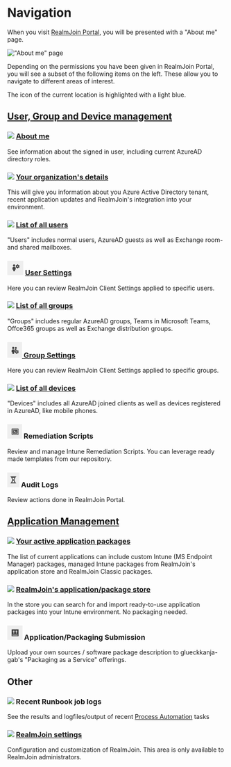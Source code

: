 # Navigation

When you visit [RealmJoin Portal](https://portal.realmjoin.com), you will be presented with a "About me" page.&#x20;

!["About me" page](<../.gitbook/assets/image (8) (1) (1) (1) (1).png>)

Depending on the permissions you have been given in RealmJoin Portal, you will see a subset of the following items on the left. These allow you to navigate to different areas of interest.

The icon of the current location is highlighted with a light blue.

## [User, Group and Device management](../user-group-device-management/)

### ![](../.gitbook/assets/me.png) [About me](../user-group-device-management/about-me.md)

See information about the signed in user, including current AzureAD directory roles.

### ![](../.gitbook/assets/org.png) [Your organization's details](../user-group-device-management/organization-details.md)

This will give you information about you Azure Active Directory tenant, recent application updates and RealmJoin's integration into your environment.

### ![](../.gitbook/assets/user.png) [List of all users](../user-group-device-management/user-list/)

"Users" includes normal users, AzureAD guests as well as Exchange room- and shared mailboxes.

### ![](<../.gitbook/assets/image (11).png>) [User Settings](../user-group-device-management/user-and-group-settings.md)

Here you can review RealmJoin Client Settings applied to specific users.&#x20;

### ![](../.gitbook/assets/group.png) [List of all groups](../user-group-device-management/group-list/)

"Groups" includes regular AzureAD groups, Teams in Microsoft Teams, Offce365 groups as well as Exchange distribution groups.

### ![](<../.gitbook/assets/image (15).png>)[ Group Settings](../user-group-device-management/user-and-group-settings.md)

Here you can review RealmJoin Client Settings applied to specific groups.&#x20;

### ![](../.gitbook/assets/device.png) [List of all devices](../user-group-device-management/device-list/)

"Devices" includes all AzureAD joined clients as well as devices registered in AzureAD, like mobile phones.

### ![](<../.gitbook/assets/image (10).png>) Remediation Scripts

Review and manage Intune Remediation Scripts. You can leverage ready made templates from our repository.

### ![](<../.gitbook/assets/image (8).png>) Audit Logs

Review actions done in RealmJoin Portal.

## [Application Management](../AppManagement/)

### ![](../.gitbook/assets/packages.png) [Your active application packages](../AppManagement/package-management/)

The list of current applications can include custom Intune (MS Endpoint Manager) packages, managed Intune packages from RealmJoin's application store and RealmJoin Classic packages.

### ![](../.gitbook/assets/appstore.png) [RealmJoin's application/package store](../AppManagement/package-store/)

In the store you can search for and import ready-to-use application packages into your Intune environment. No packaging needed.

### ![](<../.gitbook/assets/image (6).png>) Application/Packaging Submission

Upload your own sources / software package description to glueckkanja-gab's "Packaging as a Service" offerings.

## Other

### ![](../.gitbook/assets/jobs.png) Recent Runbook job logs

See the results and logfiles/output of recent [Process Automation](../runbooks/) tasks&#x20;

### ![](../.gitbook/assets/settings.png) [RealmJoin settings](../settings/)

Configuration and customization of RealmJoin. This area is only available to RealmJoin administrators.

###

